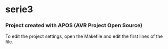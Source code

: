 
# serie3 

### Project created with APOS (AVR Project Open Source)

To edit the project settings, open the Makefile and edit the first lines of the file.

